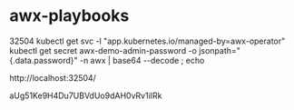 # awx-playbooks

32504
kubectl get svc -l "app.kubernetes.io/managed-by=awx-operator"
kubectl get secret awx-demo-admin-password -o jsonpath="{.data.password}" -n awx | base64 --decode ; echo





http://localhost:32504/

aUg51Ke9H4Du7UBVdUo9dAH0vRv1iIRk
